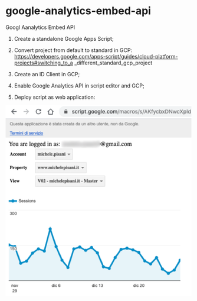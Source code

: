 # google-analytics-embed-api
Googl Aanalytics Embed API

1) Create a standalone Google Apps Script;

2) Convert project from default to standard in GCP: https://developers.google.com/apps-script/guides/cloud-platform-projects#switching_to_a _different_standard_gcp_project

3) Create an ID Client in GCP;

4) Enable Google Analytics API in script editor and GCP;

5) Deploy script as web application:

![alt text](<google-analytics-embed-api.png>)
